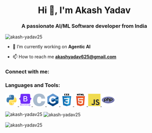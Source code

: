 <h1 align="center">Hi 👋, I'm Akash Yadav</h1>
<h3 align="center">A passionate AI/ML Software developer from India</h3>

<p align="left"> <img src="https://komarev.com/ghpvc/?username=akash-yadav25&label=Profile%20views&color=0e75b6&style=flat" alt="akash-yadav25" /> </p>

- 🌱 I’m currently working on **Agentic AI**

- 📫 How to reach me **akashyadav625@gmail.com**

<h3 align="left">Connect with me:</h3>
<p align="left">
</p>

<h3 align="left">Languages and Tools:</h3>
<p align="left"><a href="https://www.python.org" target="_blank" rel="noreferrer"> <img src="https://raw.githubusercontent.com/devicons/devicon/master/icons/python/python-original.svg" alt="python" width="40" height="40"/> </a> <a href="https://getbootstrap.com" target="_blank" rel="noreferrer"> <img src="https://raw.githubusercontent.com/devicons/devicon/master/icons/bootstrap/bootstrap-plain-wordmark.svg" alt="bootstrap" width="40" height="40"/> </a> <a href="https://www.cprogramming.com/" target="_blank" rel="noreferrer"> <img src="https://raw.githubusercontent.com/devicons/devicon/master/icons/c/c-original.svg" alt="c" width="40" height="40"/> </a> <a href="https://www.w3schools.com/cpp/" target="_blank" rel="noreferrer"> <img src="https://raw.githubusercontent.com/devicons/devicon/master/icons/cplusplus/cplusplus-original.svg" alt="cplusplus" width="40" height="40"/> </a> <a href="https://www.w3schools.com/css/" target="_blank" rel="noreferrer"> <img src="https://raw.githubusercontent.com/devicons/devicon/master/icons/css3/css3-original-wordmark.svg" alt="css3" width="40" height="40"/> </a> <a href="https://www.w3.org/html/" target="_blank" rel="noreferrer"> <img src="https://raw.githubusercontent.com/devicons/devicon/master/icons/html5/html5-original-wordmark.svg" alt="html5" width="40" height="40"/> </a> <a href="https://developer.mozilla.org/en-US/docs/Web/JavaScript" target="_blank" rel="noreferrer"> <img src="https://raw.githubusercontent.com/devicons/devicon/master/icons/javascript/javascript-original.svg" alt="javascript" width="40" height="40"/> </a> <a href="https://www.php.net" target="_blank" rel="noreferrer"> <img src="https://raw.githubusercontent.com/devicons/devicon/master/icons/php/php-original.svg" alt="php" width="40" height="40"/> </a> </p>

<p><img align="left" src="https://github-readme-stats.vercel.app/api/top-langs?username=akash-yadav25&show_icons=true&locale=en&layout=compact" alt="akash-yadav25" /></p>

<p>&nbsp;<img align="center" src="https://github-readme-stats.vercel.app/api?username=akash-yadav25&show_icons=true&locale=en" alt="akash-yadav25" /></p>

<p><img align="center" src="https://github-readme-streak-stats.herokuapp.com/?user=akash-yadav25&" alt="akash-yadav25" /></p>
